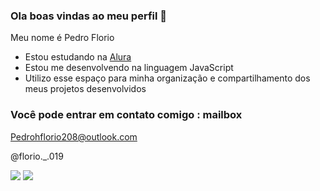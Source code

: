 ### Ola boas vindas ao meu perfil 👋

Meu nome é Pedro Florio

- Estou estudando na [Alura](https://www.alura.com.br)
- Estou me desenvolvendo na linguagem JavaScript
- Utilizo esse espaço para minha organização e compartilhamento dos meus projetos desenvolvidos

### Você pode entrar em contato comigo : mailbox

Pedrohflorio208@outlook.com

@florio._.019

![](https://media1.tenor.com/m/VL040gxE624AAAAC/quby-quby-chan.gif)
![](https://tenor.com/pt-BR/view/waythes-animation-animated-gif-gif-discord-serveur-gif-6766305708152690106)
